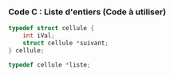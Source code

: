 ### Code C : Liste d'entiers (Code à utiliser)

```c
typedef struct cellule {
    int iVal;
    struct cellule *suivant;
} cellule;

typedef cellule *liste; 
